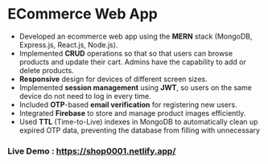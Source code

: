 # ECommerce Web App

- Developed an ecommerce web app using the **MERN** stack (MongoDB, Express.js, React.js, Node.js).
- Implemented **CRUD** operations so that so that users can browse products and update their cart. Admins have the capability to add or delete products.
- **Responsive** design for devices of different screen sizes.
- Implemented **session management** using **JWT**, so users on the same device do not need to log in every time.
- Included **OTP**-based **email verification** for registering new users.
- Integrated **Firebase** to store and manage product images efficiently.
- Used **TTL** (Time-to-Live) indexes in MongoDB to automatically clean up expired OTP data, preventing the database from filling with unnecessary 

### Live Demo : https://shop0001.netlify.app/